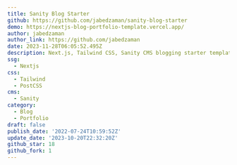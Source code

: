 ```yaml
---
title: Sanity Blog Starter
github: https://github.com/jabedzaman/sanity-blog-starter
demo: https://nextjs-blog-portfolio-template.vercel.app/
author: jabedzaman
author_link: https://github.com/jabedzaman
date: 2023-11-28T06:05:52.495Z
description: Next.js, Tailwind CSS, Sanity CMS blogging starter template.
ssg:
  - Nextjs
css:
  - Tailwind
  - PostCSS
cms:
  - Sanity
category:
  - Blog
  - Portfolio
draft: false
publish_date: '2022-07-24T10:59:52Z'
update_date: '2023-10-20T22:32:20Z'
github_star: 18
github_fork: 1
---
```

